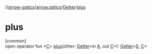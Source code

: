 //[arrow-optics](../../../index.md)/[arrow.optics](../index.md)/[Getter](index.md)/[plus](plus.md)

# plus

[common]\
open operator fun &lt;[C](plus.md)&gt; [plus](plus.md)(other: [Getter](index.md)&lt;in [A](index.md), out [C](plus.md)&gt;): [Getter](index.md)&lt;[S](index.md), [C](plus.md)&gt;
